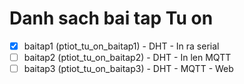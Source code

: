 # Danh sach bai tap Tu on
- [x] baitap1 (ptiot_tu_on_baitap1) - DHT - In ra serial
- [ ] baitap2 (ptiot_tu_on_baitap2) - DHT - In len MQTT
- [ ] baitap3 (ptiot_tu_on_baitap3) - DHT - MQTT - Web
